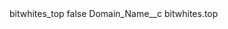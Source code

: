 <?xml version="1.0" encoding="UTF-8"?>
<CustomMetadata xmlns="http://soap.sforce.com/2006/04/metadata" xmlns:xsi="http://www.w3.org/2001/XMLSchema-instance" xmlns:xsd="http://www.w3.org/2001/XMLSchema">
    <label>bitwhites_top</label>
    <protected>false</protected>
    <values>
        <field>Domain_Name__c</field>
        <value xsi:type="xsd:string">bitwhites.top</value>
    </values>
</CustomMetadata>
